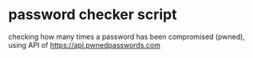 # password checker script
checking how many times a password has been compromised (pwned), using API of https://api.pwnedpasswords.com
